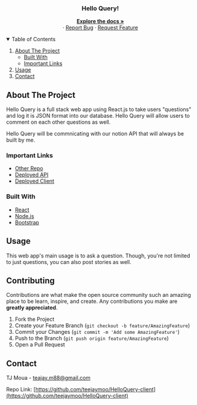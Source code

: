 

<!-- PROJECT LOGO -->
<h3 align="center">Hello Query!</h3>
  <p align="center">
    <a href="https://github.com/teejaymoo/HelloQuery-client"><strong>Explore the docs »</strong></a>
    <br />
    ·
    <a href="https://github.com/teejaymoo/HelloQuery-client/issues">Report Bug</a>
    ·
    <a href="https://github.com/teejaymoo/HelloQuery-client/issues">Request Feature</a>
  </p>
</p>



<!-- TABLE OF CONTENTS -->
<details open="open">
  <summary>Table of Contents</summary>
  <ol>
    <li>
      <a href="#about-the-project">About The Project</a>
      <ul>
        <li><a href="#built-with">Built With</a></li>
        <li><a href="#important-links">Important Links</a></li>
      </ul>
    </li>
    <li><a href="#usage">Usage</a></li>
    <li><a href="#contact">Contact</a></li>
  </ol>
</details>



<!-- ABOUT THE PROJECT -->
## About The Project

Hello Query is a full stack web app using React.js to take users "questions" and log it is JSON format into our database.
Hello Query will allow users to comment on each other questions as well.

Hello Query will be commnicating with our notion API that will always be built by me.

### Important Links
- [Other Repo](https://github.com/teejaymoo/HelloQuery-client)
- [Deployed API](https://notion-api-626.herokuapp.com/)
- [Deployed Client](https://teejaymoo.github.io/HelloQuery-client/#/)


### Built With
* [React](https://reactjs.org/)
* [Node.js](https://nodejs.org/en/)
* [Bootstrap](https://getbootstrap.com/)


<!-- USAGE EXAMPLES -->
## Usage

This web app's main usage is to ask a question. Though, you're not limited to just questions, you can also post stories as well.



<!-- CONTRIBUTING -->
## Contributing

Contributions are what make the open source community such an amazing place to be learn, inspire, and create. Any contributions you make are **greatly appreciated**.

1. Fork the Project
2. Create your Feature Branch (`git checkout -b feature/AmazingFeature`)
3. Commit your Changes (`git commit -m 'Add some AmazingFeature'`)
4. Push to the Branch (`git push origin feature/AmazingFeature`)
5. Open a Pull Request


<!-- CONTACT -->
## Contact

TJ Moua - teajay.m88@gmail.com

Repo Link: [https://github.com/teejaymoo/HelloQuery-client](https://github.com/teejaymoo/HelloQuery-client)




<!-- MARKDOWN LINKS & IMAGES -->
<!-- https://www.markdownguide.org/basic-syntax/#reference-style-links -->
[contributors-shield]: https://img.shields.io/github/contributors/othneildrew/Best-README-Template.svg?style=for-the-badge
[contributors-url]: https://github.com/othneildrew/Best-README-Template/graphs/contributors
[forks-shield]: https://img.shields.io/github/forks/othneildrew/Best-README-Template.svg?style=for-the-badge
[forks-url]: https://github.com/othneildrew/Best-README-Template/network/members
[stars-shield]: https://img.shields.io/github/stars/othneildrew/Best-README-Template.svg?style=for-the-badge
[stars-url]: https://github.com/othneildrew/Best-README-Template/stargazers
[issues-shield]: https://img.shields.io/github/issues/othneildrew/Best-README-Template.svg?style=for-the-badge
[issues-url]: https://github.com/othneildrew/Best-README-Template/issues
[license-shield]: https://img.shields.io/github/license/othneildrew/Best-README-Template.svg?style=for-the-badge
[license-url]: https://github.com/othneildrew/Best-README-Template/blob/master/LICENSE.txt
[linkedin-shield]: https://img.shields.io/badge/-LinkedIn-black.svg?style=for-the-badge&logo=linkedin&colorB=555
[linkedin-url]: https://linkedin.com/in/othneildrew
[product-screenshot]: images/screenshot.png
